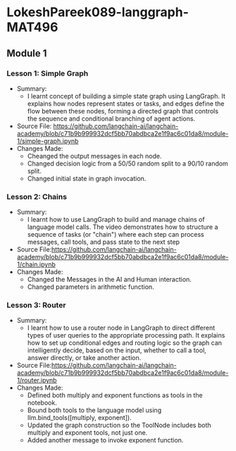 # LokeshPareek089-langgraph-MAT496
## Module 1
  ### Lesson 1: Simple Graph
  * Summary:
    * I learnt concept of building a simple state graph using LangGraph. It explains how nodes represent states or tasks, and edges define the flow between these nodes, forming a directed graph
      that controls the sequence and conditional branching of agent actions.
  * Source File: https://github.com/langchain-ai/langchain-academy/blob/c71b9b999932dcf5bb70abdbca2e1f9ac6c01da8/module-1/simple-graph.ipynb
  * Changes Made:
    * Cheanged the output messages in each node.
    * Changed decision logic from a 50/50 random split to a 90/10 random split.
    * Changed initial state in graph invocation.
  ### Lesson 2: Chains
  * Summary:
    * I learnt how to use LangGraph to build and manage chains of language model calls. The video demonstrates how to structure a sequence of tasks (or "chain") where each step can process
      messages, call tools, and pass state to the next step 
  * Source File:https://github.com/langchain-ai/langchain-academy/blob/c71b9b999932dcf5bb70abdbca2e1f9ac6c01da8/module-1/chain.ipynb
  * Changes Made:
    * Changed the Messages in the AI and Human interaction.
    * Changed parameters in arithmetic function.
  ### Lesson 3: Router
  * Summary:
    * I learnt how to use a router node in LangGraph to direct different types of user queries to the appropriate processing path. It explains how to set up conditional edges and routing logic so
      the graph can intelligently decide, based on the input, whether to call a tool, answer directly, or take another action.
  * Source File:https://github.com/langchain-ai/langchain-academy/blob/c71b9b999932dcf5bb70abdbca2e1f9ac6c01da8/module-1/router.ipynb
  * Changes Made:
    * Defined both multiply and exponent functions as tools in the notebook.
    * Bound both tools to the language model using llm.bind_tools([multiply, exponent]).
    * Updated the graph construction so the ToolNode includes both multiply and exponent tools, not just one.
    * Added another message to invoke exponent function.
